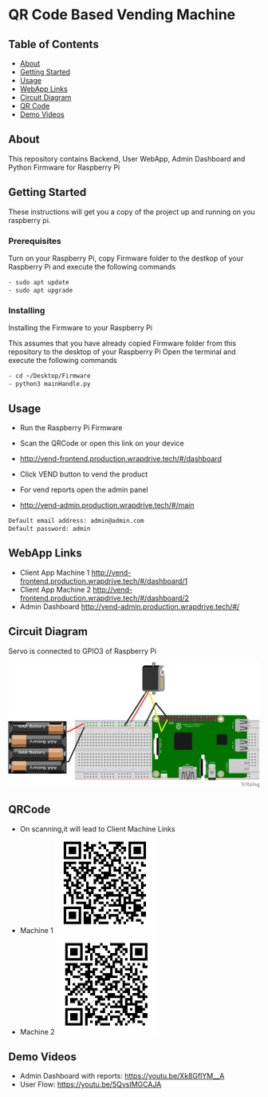 # QR Code Based Vending Machine

## Table of Contents

- [About](#about)
- [Getting Started](#getting_started)
- [Usage](#usage)
- [WebApp Links](#webapp)
- [Circuit Diagram](#circuit)
- [QR Code](#qr)
- [Demo Videos](#videos)

## About <a name = "about"></a>

This repository contains Backend, User WebApp, Admin Dashboard and Python Firmware for Raspberry Pi

## Getting Started <a name = "getting_started"></a>

These instructions will get you a copy of the project up and running on you raspberry pi.

### Prerequisites

Turn on your Raspberry Pi, copy Firmware folder to the destkop of your Raspberry Pi and execute the following commands

```
- sudo apt update
- sudo apt upgrade

```

### Installing

Installing the Firmware to your Raspberry Pi

This assumes that you have already copied Firmware folder from this repository to the desktop of your Raspberry Pi
Open the terminal and execute the following commands

```
- cd ~/Desktop/Firmware
- python3 mainHandle.py
```


## Usage <a name = "usage"></a>

- Run the Raspberry Pi Firmware
- Scan the QRCode or open this link on your device
- http://vend-frontend.production.wrapdrive.tech/#/dashboard
- Click VEND button to vend the product

- For vend reports open the admin panel
- http://vend-admin.production.wrapdrive.tech/#/main

```
Default email address: admin@admin.com
Default password: admin
```

## WebApp Links <a name = "webapp"></a>

- Client App Machine 1 http://vend-frontend.production.wrapdrive.tech/#/dashboard/1
- Client App Machine 2 http://vend-frontend.production.wrapdrive.tech/#/dashboard/2
- Admin Dashboard http://vend-admin.production.wrapdrive.tech/#/

## Circuit Diagram <a name = "circuit"></a>
Servo is connected to GPIO3 of Raspberry Pi

![circuit diagram](Circuit_bb.png)

## QRCode <a name = "qr"></a>
- On scanning,it will lead to Client Machine Links
- Machine 1
![QR1](qr1.png)
- Machine 2
![QR1](qr2.png)

## Demo Videos <a name = "videos"></a>

- Admin Dashboard with reports: https://youtu.be/Xk8GflYM__A
- User Flow: https://youtu.be/5QvsIMGCAJA